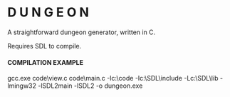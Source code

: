 # D U N G E O N

A straightforward dungeon generator, written in C.

Requires SDL to compile.

#### COMPILATION EXAMPLE

gcc.exe code\view.c code\main.c -Ic:\code -Ic:\SDL\include -Lc:\SDL\lib -lmingw32 -lSDL2main -lSDL2 -o
dungeon.exe
